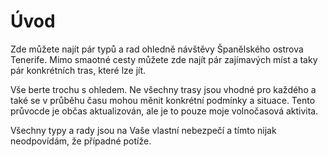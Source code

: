 # Úvod

Zde můžete najít pár typů a rad ohledně návštěvy Španělského ostrova Tenerife. Mimo smaotné cesty můžete zde najít pár zajímavých míst a taky pár konkrétních tras, které lze jít.

Vše berte trochu s ohledem. Ne všechny trasy jsou vhodné pro každého a také se v průběhu času mohou měnit konkrétní podmínky a situace. Tento průvocde je občas aktualizován, ale je to pouze moje volnočasová aktivita.

Všechny typy a rady jsou na Vaše vlastní nebezpečí a tímto nijak neodpovídám, že případné potíže.